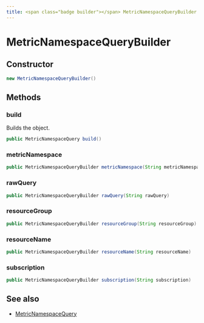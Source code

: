 ```yaml
---
title: <span class="badge builder"></span> MetricNamespaceQueryBuilder
---
```

# <span class="badge builder"></span> MetricNamespaceQueryBuilder

## Constructor

```java
new MetricNamespaceQueryBuilder()
```
## Methods

### <span class="badge object-method"></span> build

Builds the object.

```java
public MetricNamespaceQuery build()
```

### <span class="badge object-method"></span> metricNamespace

```java
public MetricNamespaceQueryBuilder metricNamespace(String metricNamespace)
```

### <span class="badge object-method"></span> rawQuery

```java
public MetricNamespaceQueryBuilder rawQuery(String rawQuery)
```

### <span class="badge object-method"></span> resourceGroup

```java
public MetricNamespaceQueryBuilder resourceGroup(String resourceGroup)
```

### <span class="badge object-method"></span> resourceName

```java
public MetricNamespaceQueryBuilder resourceName(String resourceName)
```

### <span class="badge object-method"></span> subscription

```java
public MetricNamespaceQueryBuilder subscription(String subscription)
```

## See also

 * <span class="badge object-type-class"></span> [MetricNamespaceQuery](./object-MetricNamespaceQuery.md)
